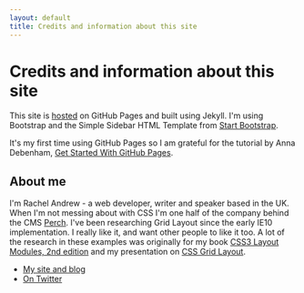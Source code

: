 ```yaml
---
layout: default
title: Credits and information about this site
---
```


# Credits and information about this site

This site is [hosted](https://github.com/rachelandrew/grid-by-example) on GitHub Pages and built using Jekyll. I'm using Bootstrap and the Simple Sidebar HTML Template from [Start Bootstrap](http://startbootstrap.com).

It's my first time using GitHub Pages so I am grateful for the tutorial by Anna Debenham, [Get Started With GitHub Pages](http://24ways.org/2013/get-started-with-github-pages/).

## About me

I'm Rachel Andrew - a web developer, writer and speaker based in the UK. When I'm not messing about with CSS I'm one half of the company behind the CMS [Perch](http://grabaperch.com). I've been researching Grid Layout since the early IE10 implementation. I really like it, and want other people to like it too. A lot of the research in these examples was originally for my book [CSS3 Layout Modules, 2nd edition](http://rachelandrew.co.uk/books/css3-layout-modules/) and my presentation on [CSS Grid Layout](http://rachelandrew.co.uk/presentations/css-grid).

* [My site and blog](http://rachelandrew.co.uk)
* [On Twitter](http://twitter.com/rachelandrew)
